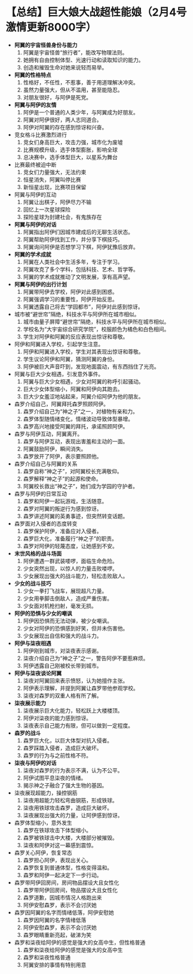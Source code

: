 # 【总结】巨大娘大战超性能娘（2月4号激情更新8000字）

-   **阿翼的宇宙怪兽身份与能力**
    1.  阿翼是宇宙怪兽“旅行者”，能改写物理法则。
    2.  她拥有自由控制体型、光速行动和读取知识的能力。
    3.  创造和摧毁生命对她来说轻而易举。
-   **阿翼的性格特点**
    1.  性格好，不任性，不惹事，善于用道理解决冲突。
    2.  虽然力量强大，但从不滥用，甚至能隐忍。
    3.  对朋友很好，与阿伊是死党。
-   **阿翼与阿伊的友情**
    1.  阿伊是一个普通的人类少年，与阿翼成为好朋友。
    2.  阿翼对阿伊很好，两人志同道合。
    3.  阿伊对阿翼的存在感到惊讶和兴奋。
-   竞女格斗比赛激烈进行
    1.  竞女们身高巨大，攻击力强，城市化为废墟
    2.  比赛规模升级，选手体型膨胀，影响全球
    3.  总决赛中，选手体型巨大，以星系为舞台
-   比赛最终被迫中断
    1.  竞女们力量强大，无法约束
    2.  恒星消失，阿翼叫停比赛
    3.  新恒星出现，比赛项目保留
-   阿翼与阿伊的互动
    1.  阿翼让出棋子，阿伊尽力不输
    2.  回忆上一次星球探险
    3.  探险星球为封建社会，有鬼族存在
-   **阿翼与阿伊的对话**
    1.  阿翼指出阿伊们因城市建成后的无聊生活状态。
    2.  阿翼帮助阿伊找到工作，并分享下棋技巧。
    3.  阿翼询问阿伊是否想学习下棋，阿伊犹豫后放弃。
-   **阿翼的学术成就**
    1.  阿翼在人类社会中生活多年，专注于学习。
    2.  阿翼攻克了多个学科，包括科技、艺术、哲学等。
    3.  阿翼的学术成就推动了文明发展，享有高声望。
-   **阿翼与阿伊的出行计划**
    1.  阿翼带阿伊去学校，阿伊对此感到困惑。
    2.  阿翼强调学习的重要性，阿伊开始反思。
    3.  阿翼透露自己将去“学园都市”，阿伊对此感到惊讶。
-   城市被“避世帘”隔绝，科技水平与阿伊所在城市相似。
    1.  城市由量子屏障“避世帘”隔绝，科技水平与阿伊所在城市相似。
    2.  学校名为“大宇宙综合研究学院”，校服颜色为橘色和白色相间。
    3.  学生对阿伊和阿翼的反应表现出惊讶和尊敬。
-   阿伊和阿翼进入学校，引起学生注意。
    1.  阿伊和阿翼进入学校，学生对其表现出惊讶和尊敬。
    2.  学生议论阿伊和阿翼，猜测阿翼的身份。
    3.  阿伊被巨大声音吓到，发现地面震动，有东西挡住了光亮。
-   阿翼与巨大少女相遇，引发意外事件。
    1.  阿翼与巨大少女相遇，少女对阿翼的称呼引起骚动。
    2.  巨大少女体型缩小，阿翼和阿伊向其跑去。
    3.  巨大少女羞涩地站起来，阿翼介绍阿伊为他的朋友。
-   森罗介绍自己，阿翼拜托森罗照顾阿伊。
    1.  森罗介绍自己为“神之子”之一，对植物有亲和力。
    2.  森罗体型随情绪变化，情绪波动导致体型暴增。
    3.  森罗高兴地接受阿翼的拜托，承诺照顾阿伊。
-   森罗与阿伊互动，阿翼离开。
    1.  森罗与阿伊互动，表现出害羞和主动的一面。
    2.  阿翼鼓励阿伊，瞬间消失。
    3.  森罗放开了阿伊，表示要照顾他。
-   森罗介绍自己与阿翼的关系
    1.  森罗自称“神之子”，对阿翼校长充满敬仰。
    2.  森罗解释“神之子”的起源和使命。
    3.  阿翼校长救出“神之子”，她们成为学园的守护者。
-   森罗与阿伊的日常互动
    1.  森罗和阿伊一起玩游戏，生活随意。
    2.  森罗对阿翼的叛逆行为感到惊讶。
    3.  森罗讲述阿翼的英勇事迹，但突然转变话题。
-   森罗面对入侵者的态度转变
    1.  森罗保护阿伊，准备应对入侵者。
    2.  森罗巨大化，准备履行“神之子”的职责。
    3.  森罗对阿伊的轻蔑态度，让她感到不安。
-   **末世风格的战斗场面**
    1.  阿伊遭遇一群武装喽啰，面临生命危险。
    2.  少女突然出现，以惊人的力量击败喽啰。
    3.  少女展现出强大的战斗能力，轻松击败敌人。
-   **少女的战斗技巧**
    1.  少女一拳打飞战车，展现超凡力量。
    2.  少女用拳脚击倒敌人，造成严重伤害。
    3.  少女面对机枪扫射，毫发无损。
-   **阿伊的恐惧与少女的嘲讽**
    1.  阿伊因恐惧而无法动弹，被少女嘲讽。
    2.  少女对阿伊的恐惧感到好笑，但并未伤害他。
    3.  少女展现出自信和强大的战斗力。
-   **阿伊与柒夜相遇**
    1.  阿伊刚到城市，对柒夜表示感谢。
    2.  柒夜介绍自己为“神之子”之一，警告阿伊不要惹麻烦。
    3.  阿伊透露自己刚被校长带到城市。
-   **阿伊与柒夜谈论阿翼**
    1.  柒夜对阿翼回来表示愤怒，认为她擅作主张。
    2.  阿伊表示理解，并提到阿翼让森罗带他参观学校。
    3.  柒夜对森罗的双重人格有所了解。
-   **柒夜展示能力**
    1.  柒夜展示巨大化能力，轻松跃上大楼楼顶。
    2.  阿伊对柒夜的能力感到惊讶。
    3.  柒夜表示自己能力有限，但可以做到一定程度。
-   **森罗的战斗**
    1.  森罗巨大化，以巨大体型对抗入侵者。
    2.  森罗踩踏入侵者，造成巨大破坏。
    3.  森罗的行为与之前性格不符。
-   **柒夜与阿伊的对话**
    1.  柒夜对森罗的行为表示不满，认为不公平。
    2.  阿伊试图平息柒夜的情绪。
    3.  揭示神之子融合了强大生物的基因。
-   柒夜展现超能力，操控钢筋
    1.  柒夜用超能力轻松弯曲钢筋，形成铁球。
    2.  柒夜用铁球攻击森罗，造成巨大破坏。
    3.  柒夜展现出强大的力量，让阿伊感到惊讶。
-   森罗体型缩小，意外发生
    1.  森罗在铁球攻击下体型缩小。
    2.  森罗被铁球击中大楼，大楼部分被摧毁。
    3.  柒夜和阿伊对这一幕感到震惊。
-   森罗关心阿伊，恢复常态
    1.  森罗担心阿伊，表现出关心。
    2.  森罗恢复到普通体型，性格变得温和。
    3.  森罗和阿伊一起决定下一步行动。
-   森罗带阿伊回房间，房间物品摆设大且女性化
    1.  森罗带阿伊回房间，物品摆设大且女性化
    2.  森罗道歉，因城市情况人格跑出来
    3.  阿伊安慰森罗，表示不会讨厌她
-   森罗因阿翼的名字而情绪低落，阿伊安慰她
    1.  森罗因阿翼的名字情绪低落
    2.  阿伊安慰森罗，表示不会讨厌她
    3.  森罗眼睛重新亮起，破涕为笑
-   森罗和柒夜给阿伊的感觉是强大的女高中生，但性格普通
    1.  森罗和柒夜给阿伊的感觉是强大的女高中生
    2.  森罗和柒夜性格普通
    3.  阿翼安排的事情有特别用意